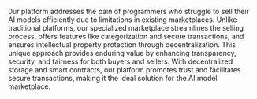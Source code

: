 0ur platform addresses the pain of programmers who struggle to sell their AI models efficiently due to limitations in existing marketplaces.
 Unlike traditional platforms, our specialized marketplace streamlines the selling process, offers features like categorization and secure transactions, and ensures intellectual property protection through decentralization. This unique approach provides enduring value by enhancing transparency, security, and fairness for both buyers and sellers. With decentralized storage and smart contracts, our platform promotes trust and facilitates secure transactions, making it the ideal solution for the AI model marketplace.
